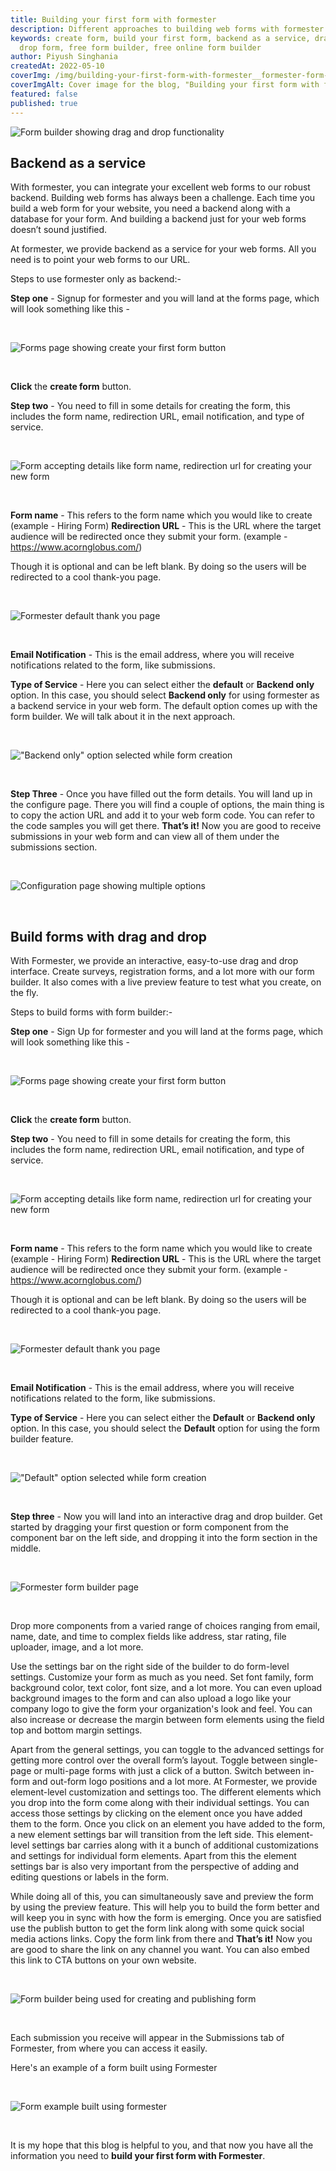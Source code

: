 ```yaml
---
title: Building your first form with formester
description: Different approaches to building web forms with formester
keywords: create form, build your first form, backend as a service, drag and
  drop form, free form builder, free online form builder
author: Piyush Singhania
createdAt: 2022-05-10
coverImg: /img/building-your-first-form-with-formester__formester-form-builder-background-cover.png
coverImgAlt: Cover image for the blog, "Building your first form with formester"
featured: false
published: true
---
```

![Form builder showing drag and drop functionality](/img/building-your-first-form-with-formester__formester-form-builder-background.png)

## Backend as a service

With formester, you can integrate your excellent web forms to our robust backend. Building web forms has always been a challenge. Each time you build a web form for your website, you need a backend along with a database for your form. And building a backend just for your web forms doesn’t sound justified.

At formester, we provide backend as a service for your web forms. All you need is to point your web forms to our URL.

Steps to use formester only as backend:-

**Step one** - Signup for formester and you will land at the forms page, which will look something like this -

<br>

![Forms page showing create your first form button](/img/building-your-first-form-with-formester__formester-form-builder-background.png "Forms page showing create your first form button")

<br>

**Click** the **create form** button.

**Step two** - You need to fill in some details for creating the form, this includes the form name, redirection URL, email notification, and type of service.

<br>

![Form accepting details like form name, redirection url for creating your new form](/img/building-your-first-form-with-formester__form-details.png "Form accepting details like form name, redirection url for creating your new form")

<br>

**Form name** - This refers to the form name which you would like to create\
(example - Hiring Form)
**Redirection URL** - This is the URL where the target audience will be redirected once they submit your form.
(example - <https://www.acornglobus.com/>)

Though it is optional and can be left blank. By doing so the users will be redirected to a cool thank-you page.

<br>

![Formester default thank you page](/img/building-your-first-form-with-formester__thank-you.png "Formester default thank you page")

<br>

**Email Notification** - This is the email address, where you will receive notifications related to the form, like submissions.

**Type of Service** - Here you can select either the **default** or **Backend only** option. In this case, you should select **Backend only** for using formester as a backend service in your web form. The default option comes up with the form builder. We will talk about it in the next approach.

<br>

!["Backend only" option selected while form creation](/img/building-your-first-form-with-formester__service-one-example.png "Backend only option selected while form creation")

<br>

**Step Three** - Once you have filled out the form details. You will land up in the configure page. There you will find a couple of options, the main thing is to copy the action URL and add it to your web form code. You can refer to the code samples you will get there. **That’s it!** Now you are good to receive submissions in your web form and can view all of them under the submissions section.

<br>

![Configuration page showing multiple options](/img/building-your-first-form-with-formester__action-url.png "Configuration page showing multiple options")

<br>

## Build forms with drag and drop

With Formester, we provide an interactive, easy-to-use drag and drop interface. Create surveys, registration forms, and a lot more with our form builder. It also comes with a live preview feature to test what you create, on the fly.

Steps to build forms with form builder:-

**Step one** - Sign Up for formester and you will land at the forms page, which will look something like this -

<br>

![Forms page showing create your first form button](/img/building-your-first-form-with-formester__create-your-first-form.png "Forms page showing create your first form button")

<br>

**Click** the **create form** button.

**Step two** - You need to fill in some details for creating the form, this includes the form name, redirection URL, email notification, and type of service.

<br>

![Form accepting details like form name, redirection url for creating your new form](/img/building-your-first-form-with-formester__form-details.png "Form accepting details like form name, redirection url for creating your new form")

<br>

**Form name** - This refers to the form name which you would like to create\
(example - Hiring Form)
**Redirection URL** - This is the URL where the target audience will be redirected once they submit your form.
(example - <https://www.acornglobus.com/>)

Though it is optional and can be left blank. By doing so the users will be redirected to a cool thank-you page.

<br>

![Formester default thank you page](/img/building-your-first-form-with-formester__thank-you.png "Formester default thank you page")

<br>

**Email Notification** - This is the email address, where you will receive notifications related to the form, like submissions.

**Type of Service** - Here you can select either the **Default** or **Backend only** option. In this case, you should select the **Default** option for using the form builder feature.

<br>

!["Default" option selected while form creation](/img/building-your-first-form-with-formester__service-two-example.png "Default option selected while form creation")

<br>

**Step three** - Now you will land into an interactive drag and drop builder. Get started by dragging your first question or form component from the component bar on the left side, and dropping it into the form section in the middle.

<br>

![Formester form builder page](/img/building-your-first-form-with-formester__builder.png "Formester form builder page")

<br>

Drop more components from a varied range of choices ranging from email, name, date, and time to complex fields like address, star rating, file uploader, image, and a lot more.

Use the settings bar on the right side of the builder to do form-level settings. Customize your form as much as you need. Set font family, form background color, text color, font size, and a lot more.
You can even upload background images to the form and can also upload a logo like your company logo to give the form your organization's look and feel.
You can also increase or decrease the margin between form elements using the field top and bottom margin settings.

Apart from the general settings, you can toggle to the advanced settings for getting more control over the overall form’s layout. Toggle between single-page or multi-page forms with just a click of a button.
Switch between in-form and out-form logo positions and a lot more.
At Formester, we provide element-level customization and settings too. The different elements which you drop into the form come along with their individual settings. You can access those settings by clicking on the element once you have added them to the form. Once you click on an element you have added to the form, a new element settings bar will transition from the left side. This element-level settings bar carries along with it a bunch of additional customizations and settings for individual form elements. Apart from this the element settings bar is also very important from the perspective of adding and editing questions or labels in the form.

While doing all of this, you can simultaneously save and preview the form by using the preview feature. This will help you to build the form better and will keep you in sync with how the form is emerging.
Once you are satisfied use the publish button to get the form link along with some quick social media actions links. Copy the form link from there and **That’s it!** Now you are good to share the link on any channel you want. You can also embed this link to CTA buttons on your own website.

<br>

![Form builder being used for creating and publishing form](/img/building-your-first-form-with-formester__form-example.png "Form builder being used for creating and publishing form")

<br>

Each submission you receive will appear in the Submissions tab of Formester, from where you can access it easily.

Here's an example of a form built using Formester

<br>

![Form example built using formester](/img/building-your-first-form-with-formester__final-form.png "Form example built using formester")

<br>

It is my hope that this blog is helpful to you, and that now you have all the information you need to **build your first form with Formester**.